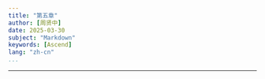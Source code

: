 ```yaml
---
title: "第五章"
author: [周贤中]
date: 2025-03-30
subject: "Markdown"
keywords: [Ascend]
lang: "zh-cn"
...
```

---
